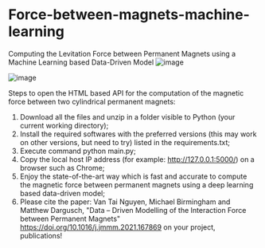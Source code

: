 # Force-between-magnets-machine-learning
Computing the Levitation Force between Permanent Magnets using a Machine Learning based Data-Driven Model
![image](https://user-images.githubusercontent.com/60877890/168451443-8c92b0e1-f197-42cb-9700-88161b8672f8.png)

![image](https://user-images.githubusercontent.com/60877890/168451426-a99577a0-22e4-4058-815b-3b66d6d3a270.png)


Steps to open the HTML based API for the computation of the magnetic force between two cylindrical permanent magnets:

1. Download all the files and unzip in a folder visible to Python (your current working directory);
2. Install the required softwares with the preferred versions (this may work on other versions, but need to try) listed in the requirements.txt;
3. Execute command python main.py;
4. Copy the local host IP address (for example: http://127.0.0.1:5000/) on a browser such as Chrome;
5. Enjoy the state-of-the-art way which is fast and accurate to compute the magnetic force between permanent magnets using a deep learning based data-driven model;
6. Please cite the paper: Van Tai Nguyen, Michael Birmingham and Matthew Dargusch, "Data – Driven Modelling of the Interaction Force between Permanent Magnets" https://doi.org/10.1016/j.jmmm.2021.167869 on your project, publications!
